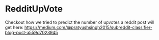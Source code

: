 # RedditUpVote

Checkout how we tried to predict the number of upvotes a reddit post will get here: https://medium.com/@pratyushsingh2015/subreddit-classifier-blog-post-a559d7023945
